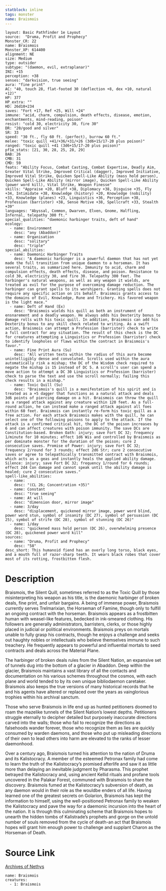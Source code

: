 ```yaml
---
statblock: inline
tags: monster
name: Braismois
---
```

```statblock
layout: Basic Pathfinder 1e Layout
source:  "Druma, Profit and Prophecy"
Monster_CR: 22
name: Braismois
Monster_XP: 614400
alignment: NE
size: Medium
type: outsider
subtype: "(daemon, evil, extraplanar)"
INI: +15
perception: +38
senses: "darkvision, true seeing"
aura: "fine print"
AC: "40, touch 28, flat-footed 30 (deflection +8, dex +10, natural +12)"
HP: 377
HP_extra: ""
HD: 26d10+234
saves: "Fort +17, Ref +25, Will +24"
immune: "acid, charm, compulsion, death effects, disease, emotion, enchantments, mind-reading, poison"
resist: "cold 30, electricity 30, fire 30"
DR: "20/good and silver"
SR: 33
speed: "30 ft., fly 60 ft. (perfect), burrow 60 ft."
melee: "toxic quill +41/+36/+31/+26 (3d6+15/17-20 plus poison)"
ranged: "toxic quill +41 (3d6+15/17-20 plus poison)"
pf1e_stats: [21, 30, 28, 25, 28, 29]
BAB: 26
CMB: 31
CMD: 59
feats: "Ability Focus, Combat Casting, Combat Expertise, Deadly Aim, Greater Vital Strike, Improved Critical (dagger), Improved Initiative, Improved Vital Strike, Quicken Spell-Like Ability (mass hold person), Quicken Spell-Like Ability (mirror image), Quicken Spell-Like Ability (power word kill), Vital Strike, Weapon Finesse"
skills: "Appraise +20, Bluff +38, Diplomacy +38, Disguise +35, Fly +34, Intimidate +38, Knowledge (history) +20, Knowledge (nobility) +33, Knowledge (planes) +23, Linguistics +36, Perception +38, Profession (barrister) +38, Sense Motive +38, Spellcraft +33, Stealth +39"
languages: "Abyssal, Common, Dwarven, Elven, Gnome, Halfling, Infernal, telepathy 300 ft."
special_qualities: "daemonic harbinger traits, deft of hand"
ecology:
  - name: Environment
    desc: "any (Abaddon)"
  - name: Organisation
    desc: "solitary"
    desc: "triple"
special_abilities:
  - name: Daemonic Harbinger Traits
    desc: "A daemonic harbinger is a powerful daemon that has not yet made the full transition from unique daemon to a horseman. It has several traits, as summarized here. Immunity to acid, charm and compulsion effects, death effects, disease, and poison. Resistance to cold 30, electricity 30, and fire 30. Telepathy 300 feet. The harbinger's natural weapons, as well as any weapon it wields, are treated as evil for the purpose of overcoming damage reduction. The harbinger can grant spells to its worshipers. Granting spells does not require any specific action on its behalf. Braismois grants access to the domains of Evil, Knowledge, Rune and Trickery. His favored weapon is the light mace."
  - name: Deft of Hand (Ex)
    desc: "Braismois wields his quill as both an instrument of ensnarement and a deadly weapon. He always adds his Dexterity bonus to damage rolls with his toxic quill. In addition, Braismois can add his Dexterity bonus to any skill check related to writing. As a swift action, Braismois can attempt a Profession (barrister) check to write a full contract for any situation. The result of this check is the DC for creatures attempting a Linguistics or Profession (barrister) check to identify loopholes or flaws within the contract in Braismois's favor."
  - name: Fine Print Aura (Su)
    desc: "All written texts within the radius of this aura become unintelligibly dense and convoluted. Scrolls used within the aura automatically risk a mishap; the DC of the Wisdom check required to negate the mishap is 15 instead of DC 5. A scroll's user can spend a move action to attempt a DC 30 Linguistics or Profession (barrister) check to parse the text and use the scroll normally; failing this check results in a mishap."
  - name: Toxic Quill (Su)
    desc: "Braismois's quill is a manifestation of his spirit and is treated as a +5 dagger that functions as a natural attack and deals 3d6 points of piercing damage on a hit. Braismois can throw the quill as a ranged attack against any creature within 120 feet. As a full-round action, he can instead make a ranged attack against all foes within 60 feet. Braismois can instantly re-form his toxic quill as a free action. For each attack Braismois makes with the quill, he can select one of the following poisons to apply to the attack. If the attack is a confirmed critical hit, the DC of the poison increases by 6 and can affect creatures with poison immunity. The save DCs are Constitution-based. Broken Oath: injury; save Fort DC 32; frequency 1/minute for 10 minutes; effect 1d6 Wis and controlled by Braismois as per dominate monster for the duration of the poison; cure 2 consecutive saves. Promise of Power: injury; save Fort DC 32; frequency 2/round for 3 rounds; effect 2d6 Str; cure 2 consecutive saves or agree to telepathically transmitted contract with Braismois, which acts as a geas and instantly heals the applied ability damage. Silence: injury; save Fort DC 32; frequency 1/round for 6 rounds; effect 2d4 Con damage and cannot speak until the ability damage is healed; cure 2 consecutive saves."
spell-like_abilities:
  - name:
    desc: "(CL 26; Concentration +35)"
  - name: Constant
    desc: "true seeing"
  - name: At will
    desc: "dimension door, mirror image"
  - name: 3/day
    desc: "displacement, quickened mirror image, power word blind, power word stun, symbol of insanity (DC 27), symbol of persuasion (DC 25), symbol of strife (DC 28), symbol of stunning (DC 26)"
  - name: 1/day
    desc: "quickened mass hold person (DC 26), overwhelming presence (DC 28), quickened power word kill"
sources:
  - name: "Druma, Profit and Prophecy"
    desc: "58"
desc_short: This humanoid fiend has an overly long torso, black eyes, and a mouth full of razor-sharp teeth. It wears black robes that cover most of its rotting, frostbitten flesh.
```
# Description
Braismois, the Silent Quill, sometimes referred to as the Toxic Quill by those misinterpreting his weapon as his title, is the daemonic harbinger of broken deals, fine print, and unfair bargains. A being of immense power, Braismois currently serves Trelmarixian, the Horseman of Famine, though only to fulfill an ongoing contract with the horseman. Braismois appears as a frostbitten human with weasel-like features, bedecked in ink-smeared clothing. His followers are generally administrators, barristers, clerks, or those highly placed in judicial or political environments. Braismois preys on mortals unable to fully grasp his contracts, though he enjoys a challenge and seeks out haughty nobles or intellectuals who believe themselves immune to such treachery. He frequently appears to powerful and influential mortals to seed contracts and deals across the Material Plane.

 The harbinger of broken deals rules from the Silent Nation, an expansive set of tunnels dug into the bottom of a glacier in Abaddon. Deep within the glacier, Braismois maintains a vast library of all the contacts and documentation on his various schemes throughout the cosmos, with each plane and world tended to by its own unique bibliodaemon caretaker. Braismois also keeps the true versions of many historical records that he and his agents have altered or replaced over the years as vainglorious trophies within his archival sanctum.

 Those who serve Braismois in life end up as hunted petitioners doomed to roam the mazelike tunnels of the Silent Nation’s lowest depths. Petitioners struggle eternally to decipher detailed but purposely inaccurate directions carved into the walls; those who fail to recognize the directions as falsehoods wander forever, those who recognize them as lies are quickly consumed by warden daemons, and those who put up misleading directions of their own to lead others into harm are elevated to the ranks of lesser daemonhood.

 Over a century ago, Braismois turned his attention to the nation of Druma and its Kalistocracy. A member of the esteemed Petronax family had come to learn the truth of the Kalistocracy’s promised afterlife and saw it as little more than delaying an inevitable judgment by Pharasma. This prophet betrayed the Kalistocracy and, using ancient Kellid rituals and profane tools uncovered in the Palakar Forest, communed with Braismois to share the discovery. Braismois fumed at the Kalistocracy’s subversion of death, as any daemon would in their role as the wouldbe enders of all life. Having learned one of the greatest secrets on Golarion, Braismois has kept the information to himself, using the well-positioned Petronax family to weaken the Kalistocracy and pave the way for a daemonic incursion into the heart of the nation. It is through this culminating scheme that Braismois hopes to unearth the hidden tombs of Kalistrade’s prophets and gorge on the untold number of souls removed from the cycle of death-an act that Braismois hopes will grant him enough power to challenge and supplant Charon as the Horseman of Death.
# Source Link
[Archives of Nethys](https://aonprd.com/MonsterDisplay.aspx?ItemName=Braismois)
```encounter-table
name: Braismois
creatures:
  - 1: Braismois
```
